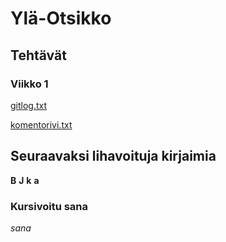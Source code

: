 # Ylä-Otsikko

## Tehtävät

### Viikko 1 

[gitlog.txt](https://github.com/tykovas/ot-harjoitustyo/blob/master/laskarit/viikko1/gitlog.txt)

[komentorivi.txt](https://github.com/tykovas/ot-harjoitustyo/blob/master/laskarit/viikko1/komentorivi.txt)

## Seuraavaksi lihavoituja kirjaimia

**B** **J** **k** **a**

### Kursivoitu sana

*sana*

